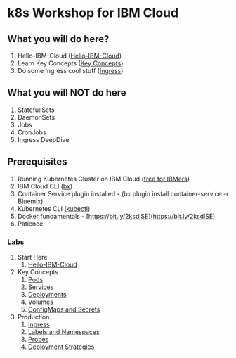 # k8s Workshop for IBM Cloud


## What you will do here?
1. Hello-IBM-Cloud ([Hello-IBM-Cloud](https://github.com/pashok2398/k8s-training/tree/master/modules/01-introduction/01-kubectl))
2. Learn Key Concepts ([Key Concepts](https://github.com/pashok2398/k8s-training/tree/master/modules/02-key-concepts))
3. Do some Ingress cool stuff ([Ingress](https://github.com/pashok2398/k8s-training/tree/master/modules/03-production/01-ingress))

## What you will NOT do here
1. StatefullSets
2. DaemonSets
3. Jobs
4. CronJobs
5. Ingress DeepDive

## Prerequisites

1. Running Kubernetes Cluster on IBM Cloud ([free for IBMers](https://console.bluemix.net/containers-kubernetes/clusters))
2. IBM Cloud CLI ([bx](https://clis.ng.bluemix.net/))
3. Container Service plugin installed - (bx plugin install container-service -r Bluemix)
4. Kubernetes CLI ([kubectl](https://kubernetes.io/docs/user-guide/prereqs/))
5. Docker fundamentals - [https://bit.ly/2ksdlSE](https://bit.ly/2ksdlSE)
6. Patience


### Labs
1. Start Here
	1. [Hello-IBM-Cloud](https://github.com/pashok2398/k8s-training/tree/master/modules/01-introduction/01-kubectl)
2. Key Concepts
	1. [Pods](https://github.com/pashok2398/k8s-training/tree/master/modules/02-key-concepts/01-pods)
	2. [Services](https://github.com/pashok2398/k8s-training/tree/master/modules/02-key-concepts/02-services)
	3. [Deployments](https://github.com/pashok2398/k8s-training/tree/master/modules/02-key-concepts/03-deployments)
	4. [Volumes](https://github.com/pashok2398/k8s-training/tree/master/modules/02-key-concepts/04-volumes)
	5. [ConfigMaps and Secrets](https://github.com/pashok2398/k8s-training/tree/master/modules/02-key-concepts/05-configmaps-and-secrets)
3. Production
	1. [Ingress](https://github.com/pashok2398/k8s-training/tree/master/modules/03-production/01-ingress)
	2. [Labels and Namespaces](https://github.com/pashok2398/k8s-training/tree/master/modules/03-production/02-labels-and-namespaces)
	3. [Probes](https://github.com/pashok2398/k8s-training/tree/master/modules/03-production/04-pod-probes)
	4. [Deployment Strategies](https://github.com/pashok2398/k8s-training/tree/master/modules/03-production/05-deployment-strategies)

